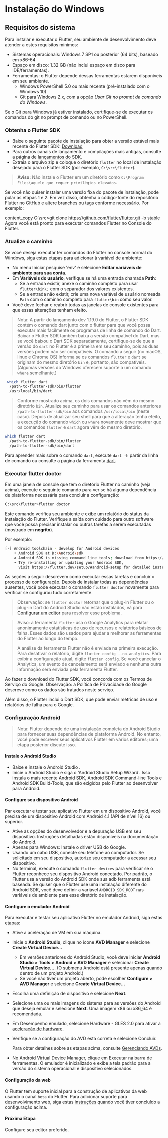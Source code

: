 # Instalação do Windows

## Requisitos do sistema

Para instalar e executar o Flutter, seu ambiente de desenvolvimento deve atender a estes requisitos mínimos:

+ Sistemas operacionais: Windows 7 SP1 ou posterior (64 bits), baseado em x86-64
+ Espaço em disco: 1.32 GB (não inclui espaço em disco para IDE/ferramentas).
+ Ferramentas: o Flutter depende dessas ferramentas estarem disponíveis em seu ambiente.
  + Windows PowerShell 5.0 ou mais recente (pré-instalado com o Windows 10)
  + Git para Windows 2.x, com a opção _Usar Git no prompt de comando do Windows_.

Se o Git para Windows já estiver instalado, certifique-se de executar os comandos do git no prompt de comando ou no PowerShell.

### Obtenha o Flutter SDK

* Baixe o seguinte pacote de instalação para obter a versão estável mais recente do Flutter SDK: [Download](https://storage.googleapis.com/flutter_infra/releases/stable/windows/flutter_windows_1.22.5-stable.zip)
* Para outros canais de lançamento e compilações mais antigas, consulte a página de [lançamentos do SDK](https://flutter.dev/docs/development/tools/sdk/releases).
* Extraia o arquivo zip e coloque o diretório `flutter` no local de instalação desejado para o Flutter SDK (por exemplo, `C:\src\flutter`).

> **Aviso:** Não instale o Flutter em um diretório como `C:\Program Files\aquele que requer privilégios elevados`.

Se você não quiser instalar uma versão fixa do pacote de instalação, pode pular as etapas 1 e 2. Em vez disso, obtenha o código-fonte do repositório Flutter no GitHub e altere branches ou tags conforme necessário. Por exemplo:

content_copy
C:\src>git clone https://github.com/flutter/flutter.git -b stable
Agora você está pronto para executar comandos Flutter no Console do Flutter.

### Atualize o caminho
Se você deseja executar ter comandos do Flutter no console normal do Windows, siga estas etapas para adicionar à variável de ambiente:

* No menu Iniciar pesquise 'env' e selecione **Editar variáveis de ambiente para sua conta**.
* Em **Variáveis do usuário**, verifique se há uma entrada chamada **Path**:
  * Se a entrada existir, anexe o caminho completo para usar `flutter\bin\;` com o separador dos valores existentes.
  * Se a entrada não existir, crie uma nova variável de usuário nomeada `Path` com o caminho completo para `flutter\bin` como seu valor.
* Você deve fechar e reabrir todas as janelas de console existentes para que essas alterações tenham efeito.

> Nota: A partir do lançamento dev 1.19.0 do Flutter, o Flutter SDK contém o comando dart junto com o 
> flutter para que você possa executar mais facilmente os programas de linha de comando do Dart. Baixar 
> o Flutter SDK também baixa a versão compatível do Dart, mas se você baixou o Dart SDK separadamente, 
> certifique-se de que a versão do `dart` no Flutter é a primeira em seu caminho, pois as duas versões 
> podem não ser compatíveis. O comando a seguir (no macOS, linux e Chrome OS) informa se os comandos `flutter` e `dart`
> se originam do mesmo diretório `bin` e, portanto, são compatíveis. (Algumas versões do Windows oferecem suporte a um comando `where`
> semelhante.)

```bash
 which flutter dart
  /path-to-flutter-sdk/bin/flutter
  /usr/local/bin/dart
```
> Conforme mostrado acima, os dois comandos não vêm do mesmo diretório `bin`. Atualize seu caminho para usar os 
> comandos anteriores `/path-to-flutter-sdk/bin` aos comandos `/usr/local/bin` (neste caso). Depois de atualizar 
seu shell para que a alteração tenha efeito, a execução do comando `which` ou `where` novamente deve mostrar que 
os comandos `flutter` e `dart` agora vêm do mesmo diretório.

```bash
which flutter dart
  /path-to-flutter-sdk/bin/flutter
  /path-to-flutter-sdk/bin/dart
```

Para aprender mais sobre o comando `dart`, execute `dart -h` partir da linha de comando ou consulte a página da ferramenta [dart](https://dart.dev/tools/dart-vm).

### Executar flutter doctor
Em uma janela de console que tem o diretório Flutter no caminho (veja acima), execute o seguinte comando para ver se há alguma dependência de plataforma necessária para concluir a configuração:

```bash
C:\src\flutter>flutter doctor
```

Este comando verifica seu ambiente e exibe um relatório do status da instalação do Flutter. Verifique a saída com cuidado 
para outro software que você possa precisar instalar ou outras tarefas a serem executadas (mostrado em **negrito**).

Por exemplo:

```bash
[-] Android toolchain - develop for Android devices
    • Android SDK at D:\Android\sdk
    ✗ Android SDK is missing command line tools; download from https://goo.gl/XxQghQ
    • Try re-installing or updating your Android SDK,
      visit https://flutter.dev/setup/#android-setup for detailed instructions.
```

As seções a seguir descrevem como executar essas tarefas e concluir o processo de configuração. Depois de instalar todas as 
dependências ausentes, você pode executar o comando `flutter doctor` novamente para verificar se configurou tudo corretamente.

> Observação: se `flutter doctor` retornar que o plug-in Flutter ou o plug-in Dart do Android Studio não estão 
> instalados, vá para [Configurar um editor](https://flutter.dev/docs/get-started/editor?tab=androidstudio) para resolver esse problema.

> Aviso: a ferramenta `flutter` usa o Google Analytics para relatar anonimamente estatísticas de uso de recursos e 
> relatórios básicos de falha. Esses dados são usados para ajudar a melhorar as ferramentas do Flutter ao longo do tempo.
>
> A análise da ferramenta Flutter não é enviada na primeira execução. Para desativar o relatório, digite 
> `flutter config --no-analytics`. Para exibir a configuração atual, digite `flutter config`. Se você cancelar 
> o Analytics, um evento de cancelamento será enviado e nenhuma outra informação será enviada pela ferramenta Flutter.

Ao fazer o download do Flutter SDK, você concorda com os Termos de Serviço do Google. Observação: a Política de Privacidade 
do Google descreve como os dados são tratados neste serviço.

Além disso, o Flutter inclui o Dart SDK, que pode enviar métricas de uso e relatórios de falha para o Google.

### Configuração Android

> Nota: Flutter depende de uma instalação completa do Android Studio para fornecer 
> suas dependências de plataforma Android. No entanto, você pode escrever seus aplicativos
  Flutter em vários editores; uma etapa posterior discute isso.

#### Instale o Android Studio
* Baixe e instale o Android Studio .
* Inicie o Android Studio e siga o 'Android Studio Setup Wizard'. Isso instala o mais recente Android SDK, 
  Android SDK Command-line Tools e Android SDK Build-Tools, que são exigidos pelo Flutter ao desenvolver para Android.

#### Configure seu dispositivo Android

Par executar e testar seu aplicativo Flutter em um dispositivo Android, você precisa de um dispositivo 
Android com Android 4.1 (API de nível 16) ou superior.

* Ative as opções do desenvolvedor e a depuração USB em seu dispositivo. Instruções detalhadas estão disponíveis na documentação do Android.
* Apenas para Windows: Instale o driver USB do Google.
* Usando um cabo USB, conecte seu telefone ao computador. Se solicitado em seu dispositivo, autorize seu computador a acessar seu dispositivo.
* No terminal, execute o comando `flutter devices` para verificar se o Flutter reconhece seu dispositivo Android conectado. 
  Por padrão, o Flutter usa a versão do Android SDK onde sua adb ferramenta está baseada. Se quiser que o Flutter use uma 
  instalação diferente do Android SDK, você deve definir a variável `ANDROID_SDK_ROOT` nas variáveis de ambiente para esse diretório 
  de instalação.
  
#### Configure o emulador Android

Para executar e testar seu aplicativo Flutter no emulador Android, siga estas etapas:

* Ative a aceleração de VM em sua máquina.
* Inicie o **Android Studio**, clique no ícone **AVD Manager** e selecione **Create Virtual Device...**
  * Em versões anteriores do Android Studio, você deve iniciar **Android Studio > Tools > Android > AVD Manager** e selecionar
    **Create Virtual Device...**. (O submenu Android está presente apenas quando dentro de um projeto Android.)
  * Se você não tiver um projeto aberto, pode escolher **Configure > AVD Manager** e selecione **Create Virtual Device...**
* Escolha uma definição de dispositivo e selecione **Next**.
* Selecione uma ou mais imagens do sistema para as versões do Android que deseja emular e selecione **Next**. Uma imagem x86 ou x86_64 é recomendada.
* Em Desempenho emulado, selecione Hardware - GLES 2.0 para ativar a [aceleração de hardware](https://developer.android.com/studio/run/emulator-acceleration).
* Verifique se a configuração do AVD está correta e selecione Concluir.
  
  Para obter detalhes sobre as etapas acima, consulte [Gerenciando AVDs](https://developer.android.com/studio/run/managing-avds).

* No Android Virtual Device Manager, clique em Executar na barra de ferramentas. O emulador é inicializado e exibe a tela padrão 
  para a versão do sistema operacional e dispositivo selecionados.

#### Configuração da web
O Flutter tem suporte inicial para a construção de aplicativos da web usando o canal `beta` do Flutter. Para adicionar suporte 
para desenvolvimento web, siga estas [instruções](/get-started/install/web) quando você tiver concluído a configuração acima.

#### Próxima Etapa
Configure seu editor preferido.
